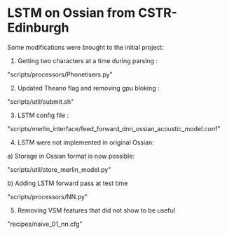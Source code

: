 
# LSTM on Ossian from CSTR-Edinburgh

Some modifications were brought to the initial project:

1) Getting two characters at a time during parsing :

"scripts/processors/Phonetisers.py"

2) Updated Theano flag and removing gpu bloking :

"scripts/util/submit.sh" 

3) LSTM config file :

"scripts/merlin_interface/feed_forward_dnn_ossian_acoustic_model.conf" 

4) LSTM were not implemented in original Ossian:

a) Storage in Ossian format is now possible:

"scripts/util/store_merlin_model.py" 

b) Adding LSTM forward pass at test time

"scripts/processors/NN.py"

5) Removing VSM features that did not show to be useful

"recipes/naive_01_nn.cfg" 

